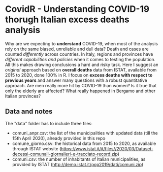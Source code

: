 # CovidR - Understanding COVID-19 thorugh Italian excess deaths analysis
Why are we expecting to **understand** COVID-19, when most of the analysis rely on the same biased, unreliable and dull data? Death and cases are counted *differently* across countries. In Italy, regions and provinces have *different capabilities and policies* when it comes to testing the population. All this makes drawing conclusions a hard and risky task. 
Here I suggest an *original* approach based on **overall deaths** data from ISTAT, available from 2015 to 2020, done 100% in R.
I focus on **excess deaths with respect to previous years** and answer many questions with a robust quantitative approach. Are men really more hit by COVID-19 than women? Is it true that only the elderly are affected? What really happened in Bergamo and other Italian provinces?

## Data and notes
The "data" folder has to include three files:
- comuni_anpr.csv: the list of the municipalities with updated data (till the 15th April 2020), already provided in this repo
- comune_giorno.csv: the historical data from 2015 to 2020, as available through ISTAT website (https://www.istat.it/it/files//2020/03/Dataset-decessi-comunali-giornalieri-e-tracciato-record.zip)
- comuni.csv: the number of inhabitants of Italian municipalities, as provided by ISTAT (http://demo.istat.it/pop2019/dati/comuni.zip)
